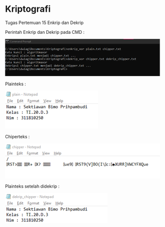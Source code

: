 # Kriptografi
Tugas Pertemuan 15 Enkrip dan Dekrip

Perintah Enkrip dan Dekrip pada CMD :


![](https://raw.githubusercontent.com/Baiim/kriptografi-1/master/images/Screenshot%202023-01-08%20041939.png)

Plainteks :


![](https://raw.githubusercontent.com/Baiim/kriptografi-1/master/images/Screenshot%202023-01-08%20042012.png)


Chiperteks :


![](https://raw.githubusercontent.com/Baiim/kriptografi-1/master/images/Screenshot%202023-01-08%20042036.png)


Plainteks setelah didekrip :



![](https://raw.githubusercontent.com/Baiim/kriptografi-1/master/images/Screenshot%202023-01-08%20042104.png)